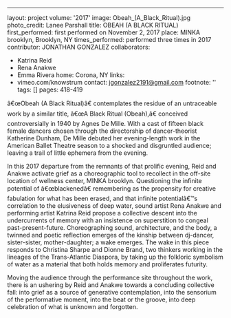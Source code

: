 ---
layout: project
volume: '2017'
image: Obeah_(A_Black_Ritual).jpg
photo_credit: Lanee Parshall
title: OBEAH (A BLACK RITUAL)
first_performed: first performed on November 2, 2017
place: MINKA brooklyn, Brooklyn, NY
times_performed: performed three times in 2017
contributor: JONATHAN GONZALEZ
collaborators:
- Katrina Reid
- Rena Anakwe
- Emma Rivera
home: Corona, NY
links:
- vimeo.com/knowstrum
contact: jgonzalez2191@gmail.com
footnote: ''
tags: []
pages: 418-419



â€œObeah (A Black Ritual)â€ contemplates the residue of an untraceable work by a similar title, â€œA Black Ritual (Obeah),â€ conceived controversially in 1940 by Agnes De Mille. With a cast of fifteen black female dancers chosen through the directorship of dancer-theorist Katherine Dunham, De Mille debuted her evening-length work in the American Ballet Theatre season to a shocked and disgruntled audience; leaving a trail of little ephemera from the evening.

In this 2017 departure from the remnants of that prolific evening, Reid and Anakwe activate grief as a choreographic tool to recollect in the off-site location of wellness center, MINKA brooklyn. Questioning the infinite potential of â€œblackenedâ€ remembering as the propensity for creative fabulation for what has been erased, and that infinite potentialâ€™s correlation to the elusiveness of deep water, sound artist Rena Anakwe and performing artist Katrina Reid propose a collective descent into the undercurrents of memory with an insistence on superstition to congeal past-present-future. Choreographing sound, architecture, and the body, a twinned and poetic reflection emerges of the kinship between dj-dancer, sister-sister, mother-daughter; a wake emerges. The wake in this piece responds to  Christina Sharpe and Dionne Brand, two thinkers working in the lineages of the Trans-Atlantic Diaspora, by taking up the folkloric symbolism of water as a material that both holds memory and proliferates futurity.

Moving the audience through the performance site throughout the work, there is an ushering by Reid and Anakwe towards a concluding collective fall: into grief as a source of generative contemplation, into the sensorium of the performative moment, into the beat or the groove, into deep celebration of what is unknown and forgotten.
